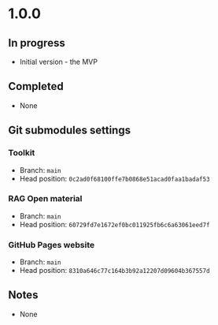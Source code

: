 # 1.0.0

## In progress

- Initial version - the MVP

## Completed

- None

## Git submodules settings

### Toolkit

- Branch: `main`
- Head position: `0c2ad0f68100ffe7b0868e51acad0faa1badaf53`

### RAG Open material

- Branch: `main`
- Head position: `60729fd7e1672ef0bc011925fb6c6a63061eed7f`

### GitHub Pages website

- Branch: `main`
- Head position: `8310a646c77c164b3b92a12207d09604b367557d`

## Notes

- None

